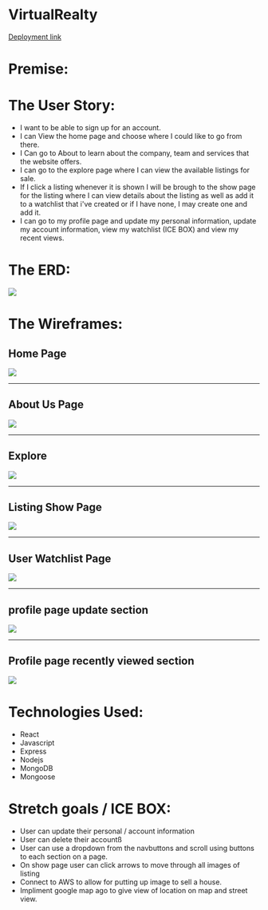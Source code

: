 # VirtualRealty
[Deployment link](https://pb-virtual-realty.herokuapp.com/home)

# Premise: 

# The User Story:
- I want to be able to sign up for an account.
- I can View the home page and choose where I could like to go from there.
- I Can go to About to learn about the company, team and services that the website offers.
- I can go to the explore page where I can view the available listings for sale.
- If I click a listing whenever it is shown I will be brough to the show page for the listing where I can view details about the listing as well as add it to a watchlist that i've created or if I have none, I may create one and add it.
- I can go to my profile page and update my personal information, update my account information, view my watchlist (ICE BOX) and view my recent views.

# The ERD: 
![](public/imgs/readme/readme-erd.png)
 
# The Wireframes:
## Home Page
![](public/imgs/readme/readme-homepage.png)
___
## About Us Page
![](public/imgs/readme/readme-aboutpage.png)
___
## Explore
![](public/imgs/readme/readme-explore.png)
___
## Listing Show Page
![](public/imgs/readme/readme-show.png)
___
## User Watchlist Page
![](public/imgs/readme/readme-watchlist.png)
___
## profile page update section
![](public/imgs/readme/readme-profile-update.png)
___
## Profile page recently viewed section
![](public/imgs/readme/readme-profile-recent.png)

# Technologies Used:
- React
- Javascript
- Express
- Nodejs
- MongoDB
- Mongoose

# Stretch goals / ICE BOX:
- User can update their personal / account information
- User can delete their accountß
- User can use a dropdown from the navbuttons and scroll using buttons to each section on a page.
- On show page user can click arrows to move through all images of listing
- Connect to AWS to allow for putting up image to sell a house.
- Impliment google map ago to give view of location on map and street view.
